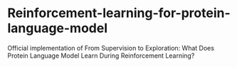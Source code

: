 # Reinforcement-learning-for-protein-language-model
Official implementation of From Supervision to Exploration: What Does Protein Language Model Learn During Reinforcement Learning?
